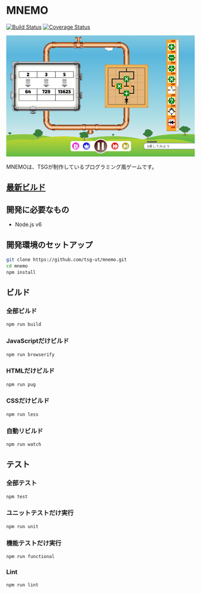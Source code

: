 # MNEMO

[![Build Status][travis-image]][travis-url]
[![Coverage Status][coveralls-image]][coveralls-url]

[travis-url]: https://travis-ci.org/tsg-ut/mnemo
[travis-image]: https://travis-ci.org/tsg-ut/mnemo.svg?branch=master
[coveralls-url]: https://coveralls.io/github/tsg-ut/mnemo?branch=master
[coveralls-image]: https://coveralls.io/repos/github/tsg-ut/mnemo/badge.svg?branch=master

[![ScreenShot](assets/screen.png)](https://mnemo.pro/)

MNEMOは、TSGが制作しているプログラミング風ゲームです。

## **[最新ビルド](https://mnemo.pro/)**

## 開発に必要なもの

* Node.js v6

## 開発環境のセットアップ

```sh
git clone https://github.com/tsg-ut/mnemo.git
cd mnemo
npm install
```

## ビルド

### 全部ビルド

```sh
npm run build
```

### JavaScriptだけビルド

```sh
npm run browserify
```

### HTMLだけビルド

```sh
npm run pug
```

### CSSだけビルド

```sh
npm run less
```

### 自動リビルド

```sh
npm run watch
```

## テスト

### 全部テスト

```sh
npm test
```

### ユニットテストだけ実行

```sh
npm run unit
```

### 機能テストだけ実行

```sh
npm run functional
```

### Lint

```sh
npm run lint
```
